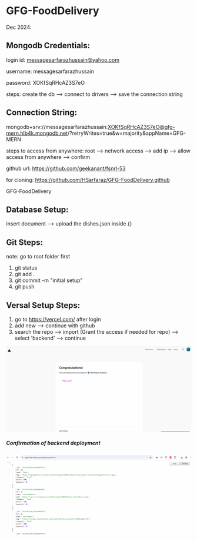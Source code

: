 # GFG-FoodDelivery

Dec 2024:

## Mongodb Credentials:

login id: messagesarfarazhussain@yahoo.com

username: messagesarfarazhussain

password: XOKfSqRHcAZ3S7eO

steps: create the db --> connect to drivers --> save the connection string

## Connection String:

mongodb+srv://messagesarfarazhussain:XOKfSqRHcAZ3S7eO@gfg-mern.hlb4k.mongodb.net/?retryWrites=true&w=majority&appName=GFG-MERN

steps to access from anywhere:
root --> network access --> add ip --> allow access from anywhere --> confirm

github url: https://github.com/geekanant/fsnrl-53

for cloning: https://github.com/HSarfaraz/GFG-FoodDelivery.github

GFG-FoodDelivery

## Database Setup:

insert document --> upload the dishes.json inside {}

## Git Steps:

note: go to root folder first

1. git status
2. git add .
3. git commit -m "initial setup"
4. git push

## Versal Setup Steps:

1. go to https://vercel.com/ after login
2. add new --> continue with github
3. search the repo --> import (Grant the access if needed for repo) --> select 'backend' --> continue

![Alt text](./images/varsel-step.png)

##### Confirmation of backend deployment

![Alt text](./images/varsel-step2.png)
